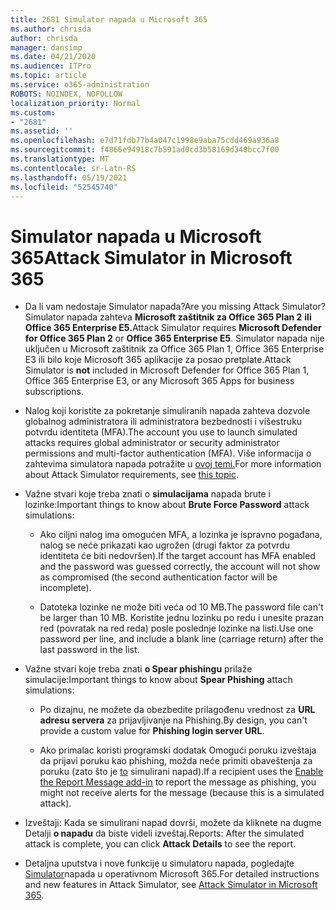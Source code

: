 ```yaml
---
title: 2681 Simulator napada u Microsoft 365
ms.author: chrisda
author: chrisda
manager: dansimp
ms.date: 04/21/2020
ms.audience: ITPro
ms.topic: article
ms.service: o365-administration
ROBOTS: NOINDEX, NOFOLLOW
localization_priority: Normal
ms.custom:
- "2681"
ms.assetid: ''
ms.openlocfilehash: e7d71fdb77b4a047c1998e9aba75cdd469a936a8
ms.sourcegitcommit: f4866e94918c7b591ad0cd3b58169d340bcc7f00
ms.translationtype: MT
ms.contentlocale: sr-Latn-RS
ms.lasthandoff: 05/19/2021
ms.locfileid: "52545740"
---
```

# <a name="attack-simulator-in-microsoft-365"></a><span data-ttu-id="080b2-102">Simulator napada u Microsoft 365</span><span class="sxs-lookup"><span data-stu-id="080b2-102">Attack Simulator in Microsoft 365</span></span>

- <span data-ttu-id="080b2-103">Da li vam nedostaje Simulator napada?</span><span class="sxs-lookup"><span data-stu-id="080b2-103">Are you missing Attack Simulator?</span></span> <span data-ttu-id="080b2-104">Simulator napada zahteva **Microsoft zaštitnik za Office 365 Plan 2** **ili Office 365 Enterprise E5.**</span><span class="sxs-lookup"><span data-stu-id="080b2-104">Attack Simulator requires **Microsoft Defender for Office 365 Plan 2** or **Office 365 Enterprise E5**.</span></span> <span data-ttu-id="080b2-105">Simulator napada  nije uključen u Microsoft zaštitnik za Office 365 Plan 1, Office 365 Enterprise E3 ili bilo koje Microsoft 365 aplikacije za posao pretplate.</span><span class="sxs-lookup"><span data-stu-id="080b2-105">Attack Simulator is **not** included in Microsoft Defender for Office 365 Plan 1, Office 365 Enterprise E3, or any Microsoft 365 Apps for business subscriptions.</span></span>

- <span data-ttu-id="080b2-106">Nalog koji koristite za pokretanje simuliranih napada zahteva dozvole globalnog administratora ili administratora bezbednosti i višestruku potvrdu identiteta (MFA).</span><span class="sxs-lookup"><span data-stu-id="080b2-106">The account you use to launch simulated attacks requires global administrator or security administrator permissions and multi-factor authentication (MFA).</span></span> <span data-ttu-id="080b2-107">Više informacija o zahtevima simulatora napada potražite u [ovoj temi.](/microsoft-365/security/office-365-security/attack-simulator)</span><span class="sxs-lookup"><span data-stu-id="080b2-107">For more information about Attack Simulator requirements, see [this topic](/microsoft-365/security/office-365-security/attack-simulator).</span></span>

- <span data-ttu-id="080b2-108">Važne stvari koje treba znati o **simulacijama** napada brute i lozinke:</span><span class="sxs-lookup"><span data-stu-id="080b2-108">Important things to know about **Brute Force Password** attack simulations:</span></span>

  - <span data-ttu-id="080b2-109">Ako ciljni nalog ima omogućen MFA, a lozinka je ispravno pogađana, nalog se neće prikazati kao ugrožen (drugi faktor za potvrdu identiteta će biti nedovršen).</span><span class="sxs-lookup"><span data-stu-id="080b2-109">If the target account has MFA enabled and the password was guessed correctly, the account will not show as compromised (the second authentication factor will be incomplete).</span></span>

  - <span data-ttu-id="080b2-110">Datoteka lozinke ne može biti veća od 10 MB.</span><span class="sxs-lookup"><span data-stu-id="080b2-110">The password file can't be larger than 10 MB.</span></span> <span data-ttu-id="080b2-111">Koristite jednu lozinku po redu i unesite prazan red (povratak na red reda) posle poslednje lozinke na listi.</span><span class="sxs-lookup"><span data-stu-id="080b2-111">Use one password per line, and include a blank line (carriage return) after the last password in the list.</span></span>

- <span data-ttu-id="080b2-112">Važne stvari koje treba znati **o Spear phishingu** prilaže simulacije:</span><span class="sxs-lookup"><span data-stu-id="080b2-112">Important things to know about **Spear Phishing** attach simulations:</span></span>

  - <span data-ttu-id="080b2-113">Po dizajnu, ne možete da obezbedite prilagođenu vrednost za **URL adresu servera** za prijavljivanje na Phishing.</span><span class="sxs-lookup"><span data-stu-id="080b2-113">By design, you can't provide a custom value for **Phishing login server URL**.</span></span>

  - <span data-ttu-id="080b2-114">Ako primalac koristi programski dodatak Omogući poruku izveštaja da prijavi poruku kao phishing, možda neće primiti obaveštenja za poruku (zato što je [to](/microsoft-365/security/office-365-security/enable-the-report-message-add-in) simulirani napad).</span><span class="sxs-lookup"><span data-stu-id="080b2-114">If a recipient uses the [Enable the Report Message add-in](/microsoft-365/security/office-365-security/enable-the-report-message-add-in) to report the message as phishing, you might not receive alerts for the message (because this is a simulated attack).</span></span>

- <span data-ttu-id="080b2-115">Izveštaji: Kada se simulirani napad dovrši, možete da kliknete na dugme Detalji **o napadu** da biste videli izveštaj.</span><span class="sxs-lookup"><span data-stu-id="080b2-115">Reports: After the simulated attack is complete, you can click **Attack Details** to see the report.</span></span>

- <span data-ttu-id="080b2-116">Detaljna uputstva i nove funkcije u simulatoru napada, pogledajte [Simulator](/microsoft-365/security/office-365-security/attack-simulator)napada u operativnom Microsoft 365.</span><span class="sxs-lookup"><span data-stu-id="080b2-116">For detailed instructions and new features in Attack Simulator, see [Attack Simulator in Microsoft 365](/microsoft-365/security/office-365-security/attack-simulator).</span></span>
